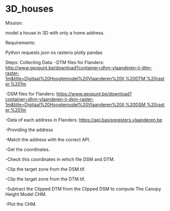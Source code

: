 # 3D_houses
Mission:

model a house in 3D with only a home address.

Requirements:

Python
requests
json
os
rasterio
plotly
pandas

Steps:
Collecting Data:
-DTM files for Flanders: http://www.geopunt.be/download?container=dhm-vlaanderen-ii-dtm-raster-1m&title=Digitaal%20Hoogtemodel%20Vlaanderen%20II,%20DTM,%20raster,%201m

-DSM files for Flanders: https://www.geopunt.be/download?container=dhm-vlaanderen-ii-dsm-raster-1m&title=Digitaal%20Hoogtemodel%20Vlaanderen%20II,%20DSM,%20raster,%201m

-Data of each address in Flanders: https://api.basisregisters.vlaanderen.be

-Providing the address

-Match the address with the correct API.

-Get the coordinates.

-Check this coordinates in which file DSM and DTM.

-Clip the target zone from the DSM.tif.

-Clip the target zone from the DTM.tif.

-Subtract the Clipped DTM from the Clipped DSM to compute The Canopy Height Model CHM.

-Plot the CHM.

